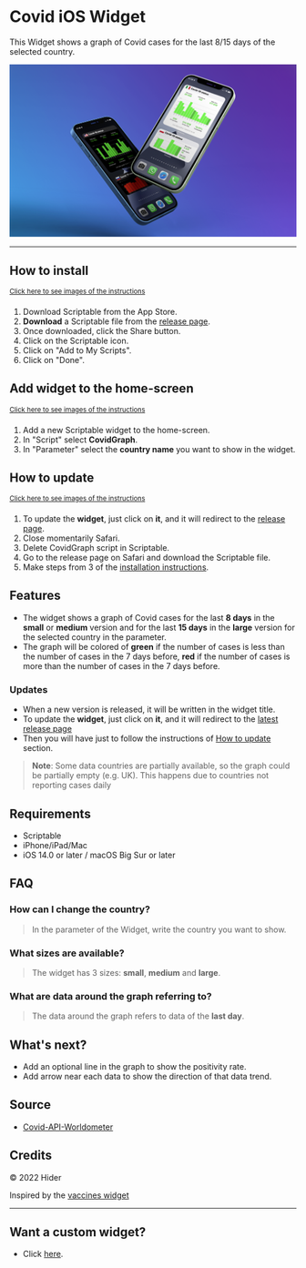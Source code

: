  # Covid iOS Widget
This Widget shows a graph of Covid cases for the last 8/15 days of the selected country. <br>

![Widgets Overview](./img/Mockup.png)

___

## How to install
<sup>[Click here to see images of the instructions](./img/install.md)</sup>

1. Download Scriptable from the App Store.
2. **Download** a Scriptable file from the [release page](https://github.com/Hider-alt/covid-widget/releases/latest).
3. Once downloaded, click the Share button.
4. Click on the Scriptable icon.
5. Click on "Add to My Scripts".
6. Click on "Done".

## Add widget to the home-screen
<sup>[Click here to see images of the instructions](./img/add-to-home.md)</sup>

1. Add a new Scriptable widget to the home-screen.
2. In "Script" select **CovidGraph**.
3. In "Parameter" select the **country name** you want to show in the widget.

## How to update
<sup>[Click here to see images of the instructions](./img/update.md)</sup>

1. To update the **widget**, just click on **it**, and it will redirect to the [release page](https://github.com/Hider-alt/covid-widget/release).
2. Close momentarily Safari.
3. Delete CovidGraph script in Scriptable.
4. Go to the release page on Safari and download the Scriptable file.
5. Make steps from 3 of the [installation instructions](#how-to-install).

## Features
- The widget shows a graph of Covid cases for the last **8 days** in the **small** or **medium** version and 
for the last **15 days** in the **large** version for the selected country in the parameter.
- The graph will be colored of **green** if the number of cases is less than the number of cases in the 7 days before,
**red** if the number of cases is more than the number of cases in the 7 days before.

### Updates
- When a new version is released, it will be written in the widget title.
- To update the **widget**, just click on **it**, and it will redirect to the [latest release page](https://github.com/Hider-alt/covid-widget/release)
- Then you will have just to follow the instructions of [How to update](#how-to-update) section.

> **Note**: Some data countries are partially available, so the graph could be partially empty (e.g. UK).
This happens due to countries not reporting cases daily

## Requirements
- Scriptable
- iPhone/iPad/Mac
- iOS 14.0 or later / macOS Big Sur or later

## FAQ

### How can I change the country?
> In the parameter of the Widget, write the country you want to show.

### What sizes are available?
> The widget has 3 sizes: **small**, **medium** and **large**.

### What are data around the graph referring to?
> The data around the graph refers to data of the **last day**.

## What's next?
- Add an optional line in the graph to show the positivity rate.
- Add arrow near each data to show the direction of that data trend.

## Source
- [Covid-API-Worldometer](https://github.com/Hider-alt/Worldometer_Covid_History)

## Credits
© 2022 Hider

Inspired by the [vaccines widget](https://github.com/DerLobi/impfdashboard-scriptable-widget)

___

## Want a custom widget?
- Click [here](https://it.fiverr.com/share/P04gAp).